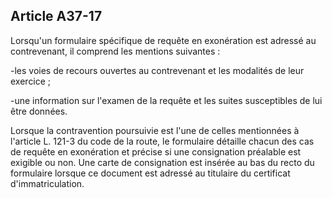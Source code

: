 Article A37-17
----
Lorsqu'un formulaire spécifique de requête en exonération est adressé au
contrevenant, il comprend les mentions suivantes :

-les voies de recours ouvertes au contrevenant et les modalités de leur exercice
;

-une information sur l'examen de la requête et les suites susceptibles de lui
être données.

Lorsque la contravention poursuivie est l'une de celles mentionnées à l'article
L. 121-3 du code de la route, le formulaire détaille chacun des cas de requête
en exonération et précise si une consignation préalable est exigible ou non. Une
carte de consignation est insérée au bas du recto du formulaire lorsque ce
document est adressé au titulaire du certificat d'immatriculation.
